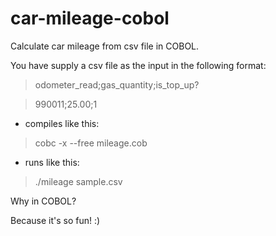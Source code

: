 # car-mileage-cobol
Calculate car mileage from csv file in COBOL.

You have supply a csv file as the input in the following format:

> odometer_read;gas_quantity;is_top_up?

> 990011;25.00;1

- compiles like this:

> cobc -x --free mileage.cob

- runs like this:

> ./mileage sample.csv

Why in COBOL?

Because it's so fun! :)
